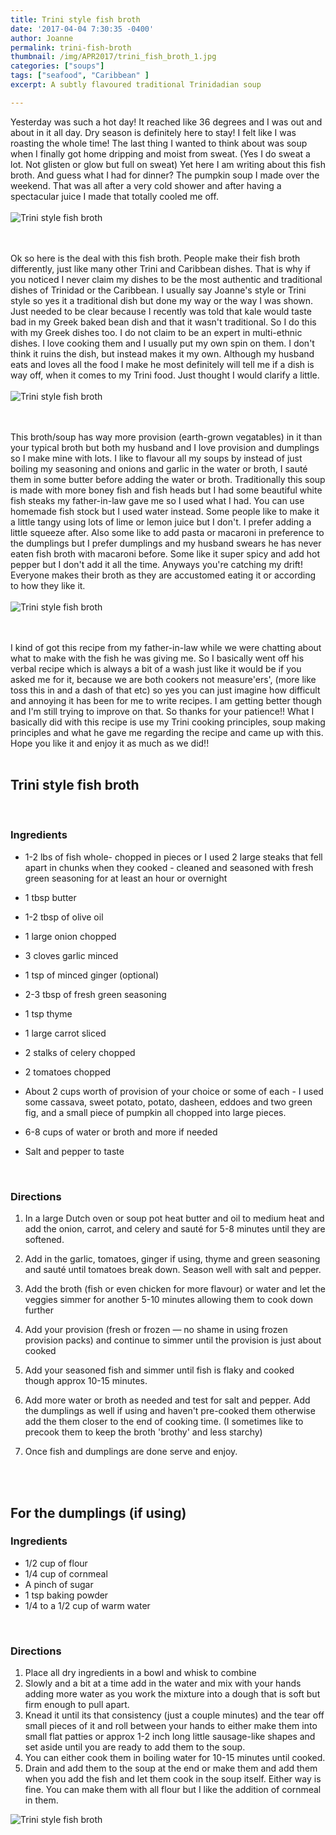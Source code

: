 ```yaml
---
title: Trini style fish broth
date: '2017-04-04 7:30:35 -0400'
author: Joanne
permalink: trini-fish-broth
thumbnail: /img/APR2017/trini_fish_broth_1.jpg
categories: ["soups"]
tags: ["seafood", "Caribbean" ]
excerpt: A subtly flavoured traditional Trinidadian soup

---
```


Yesterday was such a hot day! It reached like 36 degrees and I was out and about in it all day. Dry season is definitely here to stay! I felt like I was roasting the whole time! The last thing I wanted to think about was soup when I finally got home dripping and moist from sweat. (Yes I do sweat a lot. Not glisten or glow but full on sweat) Yet here I am writing about this fish broth.  And guess what I had for dinner? The pumpkin soup I made over the weekend.  That was all after a very cold shower and after having a  spectacular juice I made that totally cooled me off.
<br>
<br>
![Trini style fish broth](/img/APR2017/trini_fish_broth_2.jpg)  
<br>
<br>

Ok so here is the deal with this fish broth.  People make their fish broth differently, just like many other Trini and Caribbean dishes. That is why if you noticed I never claim
my dishes to be the most authentic and traditional dishes of Trinidad or the Caribbean.  I usually say Joanne's style or Trini style so yes it a traditional dish but done my way or the way I was shown. Just needed to be clear because I recently was told that kale would taste bad in my Greek baked bean dish and that it wasn't traditional. So I do this with my Greek dishes too. I do not claim to be an expert in multi-ethnic dishes.  I love cooking them and I usually put my own spin on them.  I don't think it  ruins the dish, but instead makes it my own.  Although my husband eats and loves all the food I make he most definitely will tell me if a dish is way off, when it comes to my Trini food. Just thought I would clarify a little.
<br>
<br>
![Trini style fish broth](/img/APR2017/trini_fish_broth_3.jpg)  
<br>
<br>

This broth/soup has way more provision (earth-grown vegatables) in it than your typical broth but both my husband and I love provision and dumplings so I make mine with lots.  I like to flavour all my soups by instead of just boiling my seasoning and onions and garlic in the water or broth, I sauté them in some butter before adding the water or broth. Traditionally this soup is made with more boney fish and fish heads but I had some beautiful white fish steaks my father-in-law gave me so I used what I had.  You can use homemade fish stock but I used water instead. Some people like to make it a little tangy using lots of lime or lemon juice but I don't.  I prefer adding a little squeeze after.  Also some like to add pasta or macaroni in preference to the dumplings but I prefer dumplings and my husband swears he has never eaten fish broth with macaroni before. Some like it super spicy and add hot pepper but I don't add it all the time.  Anyways you're catching my drift! Everyone makes their broth as they are accustomed eating it or according to how they like it.
<br>
<br>
![Trini style fish broth](/img/APR2017/trini_fish_broth_4.jpg)  
<br>
<br>

I kind of got this recipe from my father-in-law while we were chatting about what to make with the fish he was giving me.  So I basically went off his verbal recipe which is always a bit of a wash just like it would be if you asked me for it, because we are both cookers not measure'ers', (more like toss this in and a dash of that etc) so yes you can just imagine how difficult and annoying it has been for me to write recipes. I am getting better though and I'm still trying to improve on that. So thanks for your patience!! What I basically did with this recipe is use my Trini cooking principles, soup making principles and what he gave me regarding the recipe and came up with this.  Hope you like it and enjoy it as much as we did!!
<br>
<br>

## Trini style fish broth
<br>

### Ingredients

* 1-2 lbs of fish whole- chopped in pieces or I used 2 large steaks that fell apart in chunks when they cooked - cleaned and seasoned with fresh green seasoning for at least an hour or overnight

* 1 tbsp butter

* 1-2 tbsp of olive oil

* 1 large onion chopped

* 3 cloves garlic minced

* 1 tsp of minced ginger (optional)

* 2-3 tbsp of fresh green seasoning

* 1 tsp thyme

* 1 large carrot sliced

* 2 stalks of celery chopped

* 2 tomatoes chopped

* About 2 cups worth of provision of your choice or some of each - I used some cassava, sweet potato, potato, dasheen, eddoes and two green fig, and a small piece of pumpkin all chopped into large pieces.

* 6-8 cups of water or broth and more if needed

* Salt and pepper to taste
<br>


### Directions

1. In a large Dutch oven or soup pot heat butter and oil to medium heat and add the onion, carrot, and celery and sauté for 5-8 minutes until they are softened.

1. Add in the garlic, tomatoes, ginger if using, thyme and green seasoning and sauté until tomatoes break down. Season well with salt and pepper.

1. Add the broth (fish or even chicken for more flavour) or water and let the veggies simmer for another 5-10 minutes allowing them to cook down further

1. Add your provision (fresh or frozen &mdash; no shame in using frozen provision packs) and continue to simmer until the provision is just about cooked

1. Add your seasoned fish and simmer until fish is flaky and cooked though approx 10-15 minutes.  

1. Add more water or broth as needed and test for salt and pepper. Add the dumplings as well if using and haven't pre-cooked them otherwise add the them closer to the end of cooking time. (I sometimes like to precook them to keep the broth 'brothy' and less starchy)

1. Once fish and dumplings are done serve and enjoy.
<br>
<br>

## For the dumplings (if using)

### Ingredients

* 1/2 cup of flour
* 1/4 cup of cornmeal
* A pinch of sugar
* 1 tsp baking powder
* 1/4 to a 1/2 cup of warm water
<br>

### Directions

1. Place all dry ingredients in a  bowl and whisk to combine
2. Slowly and a bit at a time add in the water and mix with your hands adding more water as you work the mixture into a dough that is soft but firm enough to pull apart.
3. Knead it until its that consistency (just a couple minutes) and the tear off small pieces of it and roll between your hands to either make them into small flat patties or approx 1-2 inch long little sausage-like shapes and set aside until you are ready to add them to the soup.  
4. You can either cook them in boiling water for 10-15 minutes until cooked.  
5. Drain and add them to the soup at the end or make them and add them when you add the fish and let them cook in the soup itself.  Either way is fine.  You can make them with all flour but I like the addition of cornmeal in them.  

![Trini style fish broth](/img/APR2017/trini_fish_broth_5.jpg)
